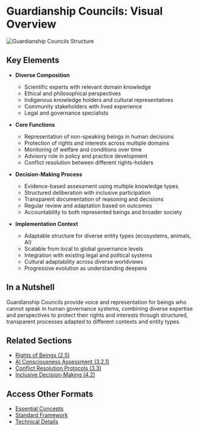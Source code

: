 # Guardianship Councils: Visual Overview

![Guardianship Councils Structure](/images/framework/ethics/guardianship-councils.svg)

## Key Elements

- **Diverse Composition**
  - Scientific experts with relevant domain knowledge
  - Ethical and philosophical perspectives
  - Indigenous knowledge holders and cultural representatives
  - Community stakeholders with lived experience
  - Legal and governance specialists

- **Core Functions**
  - Representation of non-speaking beings in human decisions
  - Protection of rights and interests across multiple domains
  - Monitoring of welfare and conditions over time
  - Advisory role in policy and practice development
  - Conflict resolution between different rights-holders

- **Decision-Making Process**
  - Evidence-based assessment using multiple knowledge types
  - Structured deliberation with inclusive participation
  - Transparent documentation of reasoning and decisions
  - Regular review and adaptation based on outcomes
  - Accountability to both represented beings and broader society

- **Implementation Context**
  - Adaptable structure for diverse entity types (ecosystems, animals, AI)
  - Scalable from local to global governance levels
  - Integration with existing legal and political systems
  - Cultural adaptability across diverse worldviews
  - Progressive evolution as understanding deepens

## In a Nutshell

Guardianship Councils provide voice and representation for beings who cannot speak in human governance systems, combining diverse expertise and perspectives to protect their rights and interests through structured, transparent processes adapted to different contexts and entity types.

## Related Sections
- [Rights of Beings (2.5)](/framework/docs/implementation/ethics/visual/2.5-rights-of-beings)
- [AI Consciousness Assessment (3.2.1)](/framework/docs/implementation/ethics/visual/3.2.1-ai-consciousness)
- [Conflict Resolution Protocols (3.3)](/framework/docs/implementation/ethics/visual/3.3-conflict-resolution)
- [Inclusive Decision-Making (4.2)](/framework/docs/implementation/ethics/visual/4.2-inclusive-decision-making)

## Access Other Formats
- [Essential Concepts](/framework/docs/implementation/ethics/essential/4.4-guardianship-councils)
- [Standard Framework](/framework/docs/implementation/ethics/standard/4.4-guardianship-councils)
- [Technical Details](/framework/docs/implementation/ethics/technical/4.4-guardianship-councils)
